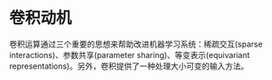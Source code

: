 # 卷积动机

卷积运算通过三个重要的思想来帮助改进机器学习系统：稀疏交互\(sparse interactions\)、参数共享\(parameter sharing\)、等变表示\(equivariant representations\)。另外，卷积提供了一种处理大小可变的输入方法。

